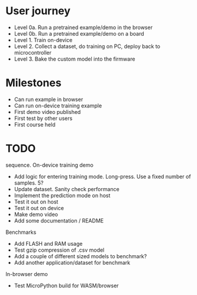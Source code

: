 

# User journey

- Level 0a. Run a pretrained example/demo in the browser
- Level 0b. Run a pretrained example/demo on a board
- Level 1. Train on-device
- Level 2. Collect a dataset, do training on PC, deploy back to microcontroller
- Level 3. Bake the custom model into the firmware

# Milestones

- Can run example in browser
- Can run on-device training example
- First demo video published
- First test by other users
- First course held

# TODO

sequence. On-device training demo

- Add logic for entering training mode. Long-press. Use a fixed number of samples. 5?
- Update dataset. Sanity check performance
- Implement the prediction mode on host
- Test it out on host
- Test it out on device
- Make demo video
- Add some documentation / README


Benchmarks

- Add FLASH and RAM usage
- Test gzip compression of .csv model
- Add a couple of different sized models to benchmark?
- Add another application/dataset for benchmark

In-browser demo

- Test MicroPython build for WASM/browser

